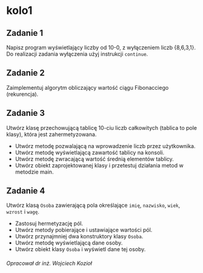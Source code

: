 # kolo1

## Zadanie 1
Napisz program wyświetlający liczby od 10-0, z wyłączeniem liczb {8,6,3,1}. Do realizacji zadania wyłączenia użyj instrukcji `continue`.

## Zadanie 2
Zaimplementuj algorytm obliczający wartość ciągu Fibonacciego (rekurencja).

## Zadanie 3
Utwórz klasę przechowującą tablicę 10-ciu liczb całkowitych (tablica to pole klasy), która jest zahermetyzowana. 

* Utwórz metodę pozwalającą na wprowadzenie liczb przez użytkownika.
* Utwórz metodę wyświetlającą zawartość tablicy na konsoli.
* Utwórz metodę zwracającą wartość średnią elementów tablicy.
* Utwórz obiekt zaprojektowanej klasy i przetestuj działania metod w metodzie main.

## Zadanie 4
 Utwórz klasą `Osoba` zawierającą pola określające `imię`, `nazwisko`, `wiek`, `wzrost` i `wagę`. 
 
 * Zastosuj hermetyzację pól. 
 * Utwórz metody pobierające i ustawiające wartości pól. 
 * Utwórz przynajmniej dwa konstruktory klasy `Osoba`. 
 * Utwórz metodę wyświetlającą dane osoby. 
 * Utwórz obiekt klasy `Osoba` i wyświetl dane tej osoby.

###### Opracował dr inż. Wojciech Kozioł
